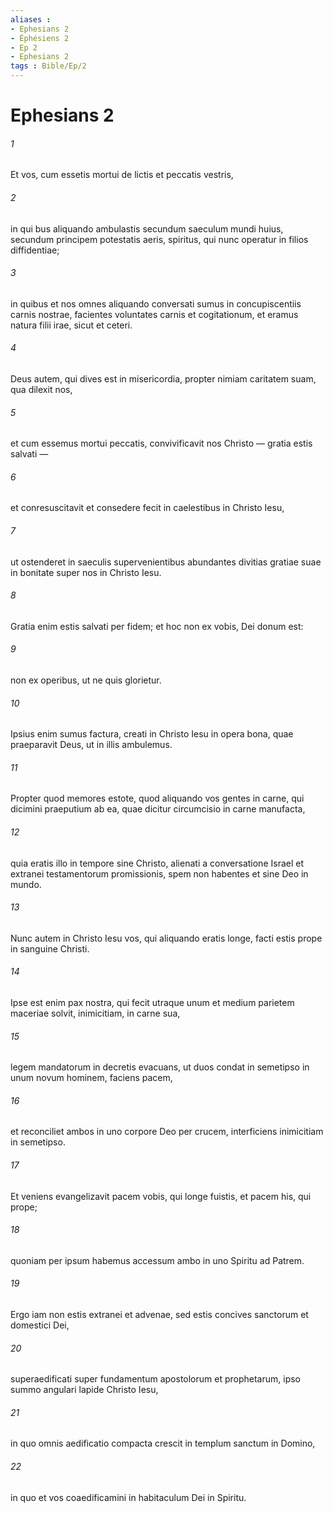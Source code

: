 ```yaml
---
aliases : 
- Ephesians 2
- Éphésiens 2
- Ep 2
- Ephesians 2
tags : Bible/Ep/2
---
```


# Ephesians 2

###### 1
Et vos, cum essetis mortui de lictis et peccatis vestris, 
###### 2
in qui bus aliquando ambulastis secundum saeculum mundi huius, secundum principem potestatis aeris, spiritus, qui nunc operatur in filios diffidentiae; 
###### 3
in quibus et nos omnes aliquando conversati sumus in concupiscentiis carnis nostrae, facientes voluntates carnis et cogitationum, et eramus natura filii irae, sicut et ceteri. 
###### 4
Deus autem, qui dives est in misericordia, propter nimiam caritatem suam, qua dilexit nos, 
###### 5
et cum essemus mortui peccatis, convivificavit nos Christo — gratia estis salvati — 
###### 6
et conresuscitavit et consedere fecit in caelestibus in Christo Iesu, 
###### 7
ut ostenderet in saeculis supervenientibus abundantes divitias gratiae suae in bonitate super nos in Christo Iesu. 
###### 8
Gratia enim estis salvati per fidem; et hoc non ex vobis, Dei donum est: 
###### 9
non ex operibus, ut ne quis glorietur. 
###### 10
Ipsius enim sumus factura, creati in Christo Iesu in opera bona, quae praeparavit Deus, ut in illis ambulemus.
###### 11
Propter quod memores estote, quod aliquando vos gentes in carne, qui dicimini praeputium ab ea, quae dicitur circumcisio in carne manufacta, 
###### 12
quia eratis illo in tempore sine Christo, alienati a conversatione Israel et extranei testamentorum promissionis, spem non habentes et sine Deo in mundo. 
###### 13
Nunc autem in Christo Iesu vos, qui aliquando eratis longe, facti estis prope in sanguine Christi. 
###### 14
Ipse est enim pax nostra, qui fecit utraque unum et medium parietem maceriae solvit, inimicitiam, in carne sua, 
###### 15
legem mandatorum in decretis evacuans, ut duos condat in semetipso in unum novum hominem, faciens pacem, 
###### 16
et reconciliet ambos in uno corpore Deo per crucem, interficiens inimicitiam in semetipso. 
###### 17
Et veniens evangelizavit pacem vobis, qui longe fuistis, et pacem his, qui prope; 
###### 18
quoniam per ipsum habemus accessum ambo in uno Spiritu ad Patrem.
###### 19
Ergo iam non estis extranei et advenae, sed estis concives sanctorum et domestici Dei, 
###### 20
superaedificati super fundamentum apostolorum et prophetarum, ipso summo angulari lapide Christo Iesu, 
###### 21
in quo omnis aedificatio compacta crescit in templum sanctum in Domino, 
###### 22
in quo et vos coaedificamini in habitaculum Dei in Spiritu.
